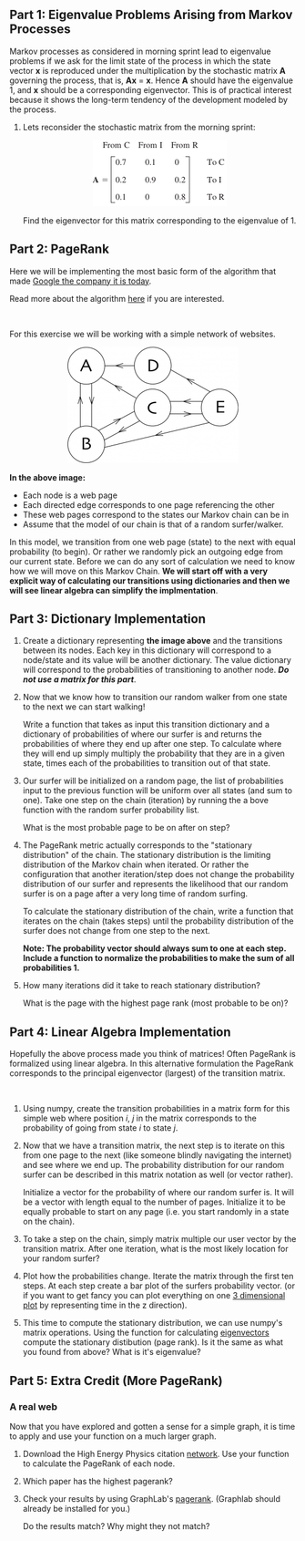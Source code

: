## Part 1: Eigenvalue Problems Arising from Markov Processes

Markov processes as considered in morning sprint lead to eigenvalue problems if
we ask for the limit state of the process in which the state vector **x** is
reproduced under the multiplication by the stochastic matrix **A** governing
the process, that is, **Ax** = **x**. Hence **A** should have the eigenvalue 1,
and **x** should be a corresponding eigenvector. This is of practical interest
because it shows the long-term tendency of the development modeled by the process.

1. Lets reconsider the stochastic matrix from the morning sprint:

   <div align="center">
    <img src="images/transition_matix_A.png">
   </div>

   Find the eigenvector for this matrix corresponding to the eigenvalue of 1.

## Part 2: PageRank

Here we will be implementing the most basic form of the algorithm that made
[Google the company it is today](http://en.wikipedia.org/wiki/PageRank).

Read more about the algorithm
[here](http://books.google.com/books/p/princeton?id=5o_K4rri1CsC&printsec=frontcover&source=gbs_ViewAPI&hl=en#v=onepage&q&f=false)
if you are interested.

<br>

For this exercise we will be working with a simple network of websites.

   <div align="center">
    <img src="images/pageweb.png">
   </div>

**In the above image:**

- Each node is a web page
- Each directed edge corresponds to one page referencing the other
- These web pages correspond to the states our Markov chain can be in
- Assume that the model of our chain is that of a random surfer/walker.

In this model, we transition from one web page (state) to the next with
equal probability (to begin).  Or rather we randomly pick an outgoing edge
from our current state.  Before we can do any sort of calculation we need to
know how we will move on this Markov Chain. **We will start off with a very
explicit way of calculating our transitions using dictionaries and then we
will see linear algebra can simplify the implmentation**.

## Part 3: Dictionary Implementation

1. Create a dictionary representing **the image above** and the transitions
   between its nodes. Each key in this dictionary will correspond to a
   node/state and its value will be another dictionary.
   The value dictionary will correspond to the probabilities of transitioning
   to another node. _**Do not use a matrix for this part**_.

2. Now that we know how to transition our random walker from one state to the
   next we can start walking!

   Write a function that takes as input this transition dictionary and a
   dictionary of probabilities of where our surfer is and returns the
   probabilities of where they end up after one step.  To calculate where they
   will end up simply multiply the probability that they are in a given state,
   times each of the probabilities to transition out of that state.

3. Our surfer will be initialized on a random page, the list of probabilities
   input to the previous function will be uniform over all states
   (and sum to one).  Take one step on the chain (iteration) by running the a
   bove function with the random surfer probability list.

   What is the most probable page to be on after on step?

4. The PageRank metric actually corresponds to the "stationary distribution" of
   the chain. The stationary distribution is the limiting distribution of the
   Markov chain when iterated. Or rather the configuration that another
   iteration/step does not change the probability distribution of our surfer and
   represents the likelihood that our random surfer is on a page after a very
   long time of random surfing.

   To calculate the stationary distribution of the chain, write a function that
   iterates on the chain (takes steps) until the probability distribution of the
   surfer does not change from one step to the next.

   **Note: The probability vector should always sum to one at each step. Include
   a function to normalize the probabilities to make the sum of all probabilities
   1.**

5. How many iterations did it take to reach stationary distribution?

   What is the page with the highest page rank (most probable to be on)?


## Part 4: Linear Algebra Implementation

Hopefully the above process made you think of matrices! Often PageRank is
formalized using linear algebra. In this alternative formulation the PageRank
corresponds to the principal eigenvector (largest) of the transition matrix.

<br>

1. Using numpy, create the transition probabilities in a matrix form for this
   simple web where position _i_, _j_ in the matrix corresponds to the
   probability of going from state _i_ to state _j_.

2. Now that we have a transition matrix, the next step is to iterate on this
   from one page to the next (like someone blindly navigating the internet) and
   see where we end up. The probability distribution for our random surfer can
   be described in this matrix notation as well (or vector rather).

   Initialize a vector for the probability of where our random surfer is.
   It will be a vector with length equal to the number of pages.
   Initialize it to be equally probable to start on any page
   (i.e. you start randomly in a state on the chain).

3. To take a step on the chain, simply matrix multiple our user vector by the
   transition matrix.
   After one iteration, what is the most likely location for your random surfer?

4. Plot how the probabilities change.
   Iterate the matrix through the first ten steps.
   At each step create a bar plot of the surfers probability vector.
   (or if you want to get fancy you can plot everything on one
   [3 dimensional plot](http://matplotlib.org/mpl_toolkits/mplot3d/tutorial.html)
   by representing time in the z direction).

5. This time to compute the stationary distribution, we can use numpy's
   matrix operations. Using the function for calculating [eigenvectors](http://docs.scipy.org/doc/numpy/reference/generated/numpy.linalg.eig.html) compute the
   stationary distibution (page rank).  Is it the same as what you found
   from above?  What is it's eigenvalue?

## Part 5: Extra Credit (More PageRank)

### A real web

Now that you have explored and gotten a sense for a simple graph, it is time to
apply and use your function on a much larger graph.

1. Download the High Energy Physics citation
   [network](http://snap.stanford.edu/data/cit-HepTh.html).
   Use your function to calculate the PageRank of each node.

2. Which paper has the highest pagerank?

3. Check your results by using GraphLab's
   [pagerank](http://graphlab.com/products/create/docs/graphlab.toolkits.graph_analytics.html#pagerank). (Graphlab should already be installed for you.)

   Do the results match?  Why might they not match?
